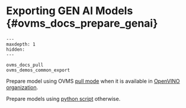 # Exporting GEN AI Models {#ovms_docs_prepare_genai}

```{toctree}
---
maxdepth: 1
hidden:
---

ovms_docs_pull
ovms_demos_common_export

```

Prepare model using OVMS [pull mode](./pull_hf_models.py) when it is available in [OpenVINO organization](https://huggingface.co/OpenVINO).

Prepare models using [python script](../demos/common/export_models/README.md) otherwise.
